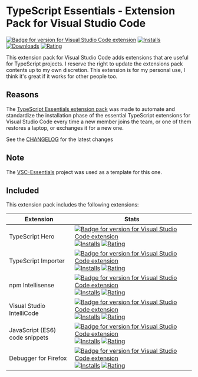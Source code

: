 # TypeScript Essentials - Extension Pack for Visual Studio Code

[![Badge for version for Visual Studio Code extension](https://vsmarketplacebadge.apphb.com/version-short/Gydunhn.typescript-essentials.svg?color=blue&style=?style=for-the-badge&logo=visual-studio-code)](https://marketplace.visualstudio.com/items?itemName=Gydunhn.typescript-essentials) [![Installs](https://vsmarketplacebadge.apphb.com/installs-short/Gydunhn.typescript-essentials.svg?color=blue&style=flat-square)](https://marketplace.visualstudio.com/items?itemName=Gydunhn.typescript-essentials) [![Downloads](https://vsmarketplacebadge.apphb.com/downloads-short/Gydunhn.typescript-essentials.svg?color=blue&style=flat-square)](https://marketplace.visualstudio.com/items?itemName=Gydunhn.typescript-essentials) [![Rating](https://vsmarketplacebadge.apphb.com/rating-short/Gydunhn.typescript-essentials.svg?color=blue&style=flat-square)](https://marketplace.visualstudio.com/items?itemName=Gydunhn.typescript-essentials)   

This extension pack for Visual Studio Code adds extensions that are useful for TypeScript projects. I reserve the right to update the extensions pack contents up to my own discretion. This extension is for my personal use, I think it's great if it works for other people too.

## Reasons

The [TypeScript Essentials extension pack] was made to automate and standardize the installation phase of the essential TypeScript extensions for Visual Studio Code every time a new member joins the team, or one of them restores a laptop, or exchanges it for a new one.

See the [CHANGELOG](CHANGELOG.md) for the latest changes

## Note
The [VSC-Essentials] project was used as a template for this one.

## Included

This extension pack includes the following extensions:

| Extension                      | Stats                                                                                                                                                                                                                                                                                                                                                                                                                                                                                                                                                                                                                                                                                                                                                                                                        |
|--------------------------------|--------------------------------------------------------------------------------------------------------------------------------------------------------------------------------------------------------------------------------------------------------------------------------------------------------------------------------------------------------------------------------------------------------------------------------------------------------------------------------------------------------------------------------------------------------------------------------------------------------------------------------------------------------------------------------------------------------------------------------------------------------------------------------------------------------------|
| TypeScript Hero                | [![Badge for version for Visual Studio Code extension](https://vsmarketplacebadge.apphb.com/version-short/rbbit.typescript-hero.svg?color=blue&style=?style=for-the-badge&logo=visual-studio-code)](https://marketplace.visualstudio.com/items?itemName=rbbit.typescript-hero) [![Installs](https://vsmarketplacebadge.apphb.com/installs-short/rbbit.typescript-hero.svg?color=blue&style=flat-square)](https://marketplace.visualstudio.com/items?itemName=rbbit.typescript-hero) [![Rating](https://vsmarketplacebadge.apphb.com/rating-short/rbbit.typescript-hero.svg?color=blue&style=flat-square)](https://marketplace.visualstudio.com/items?itemName=rbbit.typescript-hero)                                                                                                                         |
| TypeScript Importer            | [![Badge for version for Visual Studio Code extension](https://vsmarketplacebadge.apphb.com/version-short/pmneo.tsimporter.svg?color=blue&style=?style=for-the-badge&logo=visual-studio-code)](https://marketplace.visualstudio.com/items?itemName=pmneo.tsimporter) [![Installs](https://vsmarketplacebadge.apphb.com/installs-short/pmneo.tsimporter.svg?color=blue&style=flat-square)](https://marketplace.visualstudio.com/items?itemName=pmneo.tsimporter) [![Rating](https://vsmarketplacebadge.apphb.com/rating-short/pmneo.tsimporter.svg?color=blue&style=flat-square)](https://marketplace.visualstudio.com/items?itemName=pmneo.tsimporter)                                                                                                                                                       |
| npm Intellisense               | [![Badge for version for Visual Studio Code extension](https://vsmarketplacebadge.apphb.com/version-short/christian-kohler.npm-intellisense.svg?color=blue&style=?style=for-the-badge&logo=visual-studio-code)](https://marketplace.visualstudio.com/items?itemName=christian-kohler.npm-intellisense) [![Installs](https://vsmarketplacebadge.apphb.com/installs-short/christian-kohler.npm-intellisense.svg?color=blue&style=flat-square)](https://marketplace.visualstudio.com/items?itemName=christian-kohler.npm-intellisense) [![Rating](https://vsmarketplacebadge.apphb.com/rating-short/christian-kohler.npm-intellisense.svg?color=blue&style=flat-square)](https://marketplace.visualstudio.com/items?itemName=christian-kohler.npm-intellisense)                                                 |
| Visual Studio IntelliCode      | [![Badge for version for Visual Studio Code extension](https://vsmarketplacebadge.apphb.com/version-short/VisualStudioExptTeam.vscodeintellicode.svg?color=blue&style=?style=for-the-badge&logo=visual-studio-code)](https://marketplace.visualstudio.com/items?itemName=VisualStudioExptTeam.vscodeintellicode) [![Installs](https://vsmarketplacebadge.apphb.com/installs-short/VisualStudioExptTeam.vscodeintellicode.svg?color=blue&style=flat-square)](https://marketplace.visualstudio.com/items?itemName=VisualStudioExptTeam.vscodeintellicode) [![Rating](https://vsmarketplacebadge.apphb.com/rating-short/VisualStudioExptTeam.vscodeintellicode.svg?color=blue&style=flat-square)](https://marketplace.visualstudio.com/items?itemName=VisualStudioExptTeam.vscodeintellicode)                   |
| JavaScript (ES6) code snippets | [![Badge for version for Visual Studio Code extension](https://vsmarketplacebadge.apphb.com/version-short/xabikos.JavaScriptSnippets.svg?color=blue&style=?style=for-the-badge&logo=visual-studio-code)](https://marketplace.visualstudio.com/items?itemName=xabikos.JavaScriptSnippets) [![Installs](https://vsmarketplacebadge.apphb.com/installs-short/xabikos.JavaScriptSnippets.svg?color=blue&style=flat-square)](https://marketplace.visualstudio.com/items?itemName=xabikos.JavaScriptSnippets) [![Rating](https://vsmarketplacebadge.apphb.com/rating-short/xabikos.JavaScriptSnippets.svg?color=blue&style=flat-square)](https://marketplace.visualstudio.com/items?itemName=xabikos.JavaScriptSnippets)                                                                                           |
| Debugger for Firefox           | [![Badge for version for Visual Studio Code extension](https://vsmarketplacebadge.apphb.com/version-short/firefox-devtools.vscode-firefox-debug.svg?color=blue&style=?style=for-the-badge&logo=visual-studio-code)](https://marketplace.visualstudio.com/items?itemName=firefox-devtools.vscode-firefox-debug) [![Installs](https://vsmarketplacebadge.apphb.com/installs-short/firefox-devtools.vscode-firefox-debug.svg?color=blue&style=flat-square)](https://marketplace.visualstudio.com/items?itemName=firefox-devtools.vscode-firefox-debug) [![Rating](https://vsmarketplacebadge.apphb.com/rating-short/firefox-devtools.vscode-firefox-debug.svg?color=blue&style=flat-square)](https://marketplace.visualstudio.com/items?itemName=firefox-devtools.vscode-firefox-debug)                         |

[VSC-Essentials]: https://github.com/Gydunhn/VSC-Essentials
[TypeScript Essentials extension pack]: https://marketplace.visualstudio.com/items?itemName=Gydunhn.typescript-essentials
